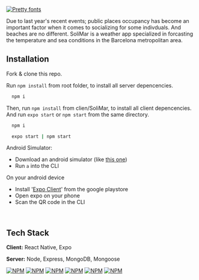 <a href="https://www.fontspace.com/category/pretty"><img src="https://see.fontimg.com/api/renderfont4/RDvM/eyJyIjoiZnMiLCJoIjo2NSwidyI6MTAwMCwiZnMiOjY1LCJmZ2MiOiIjMUQ1Nzc1IiwiYmdjIjoiI0UzRjlGOSIsInQiOjF9/U29saU1hcg/cinderela-personal-use-regular.png" alt="Pretty fonts"></a>

Due to last year's recent events; public places occupancy has become an important factor when it comes to socializing for some indivduals.
And beaches are no different.
SoliMar is a weather app specialized in forcasting the temperature and sea conditions in the Barcelona metropolitan area.
</br>

## Installation

Fork & clone this repo.

Run `npm install` from root folder, to install all server depencencies.
```bash
  npm i
```
Then, run `npm install` from clien/SoliMar, to install all client depencencies. And run `expo start` or `npm start` from the same directory.
```bash
  npm i

  expo start | npm start
```
Android Simulator:

- Download an android simulator (like [this one](https://developer.android.com/studio))
- Run `a` into the CLI

On your android device

- Install '[Expo Client](https://play.google.com/store/apps/details?id=host.exp.exponent&hl=en_GB)' from the google playstore
- Open expo on your phone
- Scan the QR code in the CLI

</br>

## Tech Stack

**Client:** React Native, Expo

**Server:** Node, Express, MongoDB, Mongoose

[![NPM](https://img.shields.io/badge/NPM--red?style=flat&logo=npm)](https://github.com/tterb/atomic-design-ui/blob/master/LICENSEs)
[![NPM](https://img.shields.io/badge/REACT-Native-blue?style=flat&logo=react)](https://github.com/tterb/atomic-design-ui/blob/master/LICENSEs)
[![NPM](https://img.shields.io/badge/Expo--blue?style=flat&logo=expo)](https://github.com/tterb/atomic-design-ui/blob/master/LICENSEs)
[![NPM](https://img.shields.io/badge/JavaScript--yellow?style=flat&logo=javascript)](https://github.com/tterb/atomic-design-ui/blob/master/LICENSEs)
[![NPM](https://img.shields.io/badge/Express--green?style=flat&logo=express)](https://github.com/tterb/atomic-design-ui/blob/master/LICENSEs)
[![NPM](https://img.shields.io/badge/MongoDB--green?style=flat&logo=mongodb)](https://github.com/tterb/atomic-design-ui/blob/master/LICENSEs)

